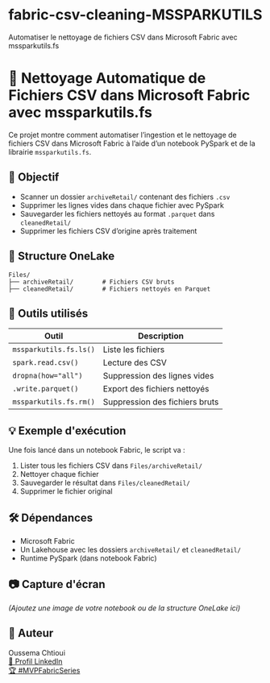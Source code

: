 # fabric-csv-cleaning-MSSPARKUTILS
Automatiser le nettoyage de fichiers CSV dans Microsoft Fabric avec mssparkutils.fs

# 🚀 Nettoyage Automatique de Fichiers CSV dans Microsoft Fabric avec mssparkutils.fs

Ce projet montre comment automatiser l’ingestion et le nettoyage de fichiers CSV dans Microsoft Fabric à l’aide d’un notebook PySpark et de la librairie `mssparkutils.fs`.

## 🎯 Objectif

- Scanner un dossier `archiveRetail/` contenant des fichiers `.csv`
- Supprimer les lignes vides dans chaque fichier avec PySpark
- Sauvegarder les fichiers nettoyés au format `.parquet` dans `cleanedRetail/`
- Supprimer les fichiers CSV d’origine après traitement

## 📁 Structure OneLake

```
Files/
├── archiveRetail/        # Fichiers CSV bruts
├── cleanedRetail/        # Fichiers nettoyés en Parquet
```

## 🧰 Outils utilisés

| Outil | Description |
|-------|-------------|
| `mssparkutils.fs.ls()` | Liste les fichiers |
| `spark.read.csv()`     | Lecture des CSV |
| `dropna(how="all")`    | Suppression des lignes vides |
| `.write.parquet()`     | Export des fichiers nettoyés |
| `mssparkutils.fs.rm()` | Suppression des fichiers bruts |

## 💡 Exemple d'exécution

Une fois lancé dans un notebook Fabric, le script va :
1. Lister tous les fichiers CSV dans `Files/archiveRetail/`
2. Nettoyer chaque fichier
3. Sauvegarder le résultat dans `Files/cleanedRetail/`
4. Supprimer le fichier original

## 🛠️ Dépendances

- Microsoft Fabric
- Un Lakehouse avec les dossiers `archiveRetail/` et `cleanedRetail/`
- Runtime PySpark (dans notebook Fabric)

## 📷 Capture d'écran

*(Ajoutez une image de votre notebook ou de la structure OneLake ici)*

## 📌 Auteur

Oussema Chtioui  
[🔗 Profil LinkedIn](https://www.linkedin.com/in/oussama-chtioui-91a256aa/)  
[🏆 #MVPFabricSeries](https://www.linkedin.com/feed/hashtag/mvpfabricseries/)
